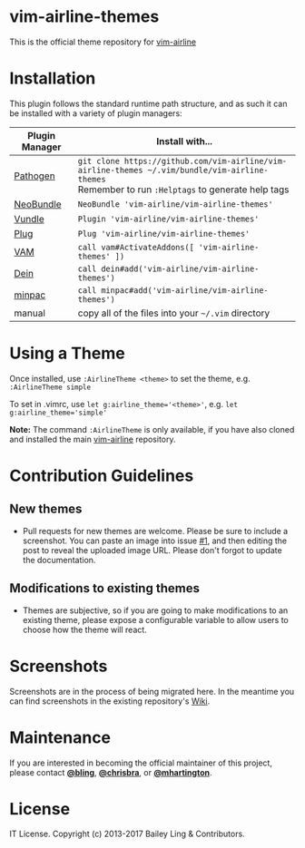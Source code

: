 # vim-airline-themes

This is the official theme repository for [vim-airline][11]

# Installation

This plugin follows the standard runtime path structure, and as such it can be installed with a variety of plugin managers:

| Plugin Manager | Install with... |
| -------------  | ------------- |
| [Pathogen][4]  | `git clone https://github.com/vim-airline/vim-airline-themes ~/.vim/bundle/vim-airline-themes`<br/>Remember to run `:Helptags` to generate help tags |
| [NeoBundle][5] | `NeoBundle 'vim-airline/vim-airline-themes'` |
| [Vundle][6]    | `Plugin 'vim-airline/vim-airline-themes'` |
| [Plug][7]      | `Plug 'vim-airline/vim-airline-themes'` |
| [VAM][8]       | `call vam#ActivateAddons([ 'vim-airline-themes' ])` |
| [Dein][9]      | `call dein#add('vim-airline/vim-airline-themes')` |
| [minpac][10]   | `call minpac#add('vim-airline/vim-airline-themes')` |
| manual         | copy all of the files into your `~/.vim` directory |

# Using a Theme

Once installed, use  `:AirlineTheme <theme>` to set the theme, e.g. `:AirlineTheme simple`

To set in .vimrc, use `let g:airline_theme='<theme>'`, e.g. `let g:airline_theme='simple'`

**Note:** The command `:AirlineTheme` is only available, if you have also cloned and installed the main [vim-airline][11] repository.

# Contribution Guidelines

## New themes

* Pull requests for new themes are welcome.  Please be sure to include a screenshot.  You can paste an image into issue [#1](https://github.com/vim-airline/vim-airline-themes/issues/1), and then editing the post to reveal the uploaded image URL.  Please don't forgot to update the documentation.

## Modifications to existing themes

* Themes are subjective, so if you are going to make modifications to an existing theme, please expose a configurable variable to allow users to choose how the theme will react.

# Screenshots

Screenshots are in the process of being migrated here.  In the meantime you can find screenshots in the existing repository's [Wiki](https://github.com/vim-airline/vim-airline/wiki/Screenshots).

# Maintenance

If you are interested in becoming the official maintainer of this project, please contact [**@bling**][1], [**@chrisbra**][2], or [**@mhartington**][3].

# License

IT License. Copyright (c) 2013-2017 Bailey Ling & Contributors.


[1]: https://github.com/bling
[2]: https://github.com/chrisbra
[3]: https://github.com/mhartington
[4]: https://github.com/tpope/vim-pathogen
[5]: https://github.com/Shougo/neobundle.vim
[6]: https://github.com/VundleVim/Vundle.vim
[7]: https://github.com/junegunn/vim-plug
[8]: https://github.com/MarcWeber/vim-addon-manager
[9]: https://github.com/Shougo/dein.vim
[10]: https://github.com/k-takata/minpac/
[11]: https://github.com/vim-airline/vim-airline
